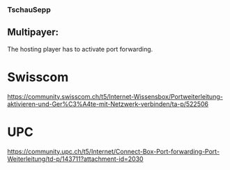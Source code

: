 ### TschauSepp
## Multipayer:
The hosting player has to activate port forwarding.

# Swisscom
https://community.swisscom.ch/t5/Internet-Wissensbox/Portweiterleitung-aktivieren-und-Ger%C3%A4te-mit-Netzwerk-verbinden/ta-p/522506

# UPC
https://community.upc.ch/t5/Internet/Connect-Box-Port-forwarding-Port-Weiterleitung/td-p/143711?attachment-id=2030
